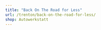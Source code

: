 ```yaml
---
title: "Back On The Road for Less"
url: /trenton/back-on-the-road-for-less/
shop: Autowerkstatt
---
```

